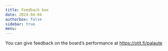 ```yaml
---
title: Feedback box
date: 2024-04-04
authorbox: false
sidebar: true
menu:
---
```


You can give feedback on the board’s performance at https://otit.fi/palaute
